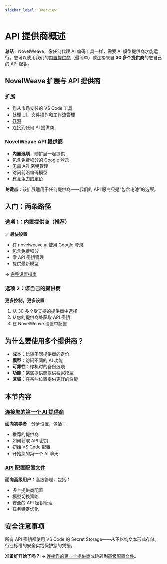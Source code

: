 ```yaml
---
sidebar_label: Overview
---
```


# API 提供商概述

**总结**：NovelWeave，像任何代理 AI 编码工具一样，需要 AI 模型提供商才能运行。您可以使用我们的[内置提供商](/providers/novelweave)（最简单）或连接来自 **30 多个提供商**的您自己的 API 密钥。

## NovelWeave 扩展与 API 提供商

### 扩展

- 您从市场安装的 VS Code 工具
- 处理 UI、文件操作和工作流管理
- [开源](https://github.com/NovelWeave-Org/novelweave)
- 连接到任何 AI 提供商

### NovelWeave API 提供商

- **内置选项**，随扩展一起提供
- 包含免费积分的 Google 登录
- 无需 API 密钥管理
- 访问前沿编码模型
- [有竞争力的定价](https://novelweave.ai/pricing)

**关键点**：该扩展适用于任何提供商——我们的 API 服务只是“包含电池”的选项。

## 入门：两条路径

### 选项 1：内置提供商（推荐）

✅ **最快设置**

- 在 novelweave.ai 使用 Google 登录
- 包含免费积分
- 零 API 密钥管理
- 提供最新模型

→ [完整设置指南](/providers/novelweave)

### 选项 2：您自己的提供商

**更多控制，更多设置**

1. 从 30 多个受支持的提供商中选择
2. 从您的提供商处获取 API 密钥
3. 在 NovelWeave 设置中配置

## 为什么要使用多个提供商？

- **成本**：比较不同提供商的定价
- **模型**：访问不同的 AI 功能
- **可靠性**：停机时的备份选项
- **功能**：某些提供商提供独家模型
- **区域**：在某些位置提供更好的性能

## 本节内容

### [连接您的第一个 AI 提供商](/getting-started/connecting-api-provider)

**面向初学者**：分步设置，包括：

- 推荐的提供商
- 如何获取 API 密钥
- 初始 VS Code 配置
- 开始您的第一个 AI 聊天

### [API 配置配置文件](/features/api-configuration-profiles)

**面向高级用户**：高级管理，包括：

- 多个提供商配置
- 模型切换策略
- 安全的 API 密钥管理
- 任务特定优化

## 安全注意事项

所有 API 密钥都使用 VS Code 的 Secret Storage——从不以纯文本形式存储。行业标准的安全实践保护您的凭据。

**准备好开始了吗？** → [连接您的第一个提供商](/getting-started/connecting-api-provider)或跳转到[高级配置文件](/features/api-configuration-profiles)。
